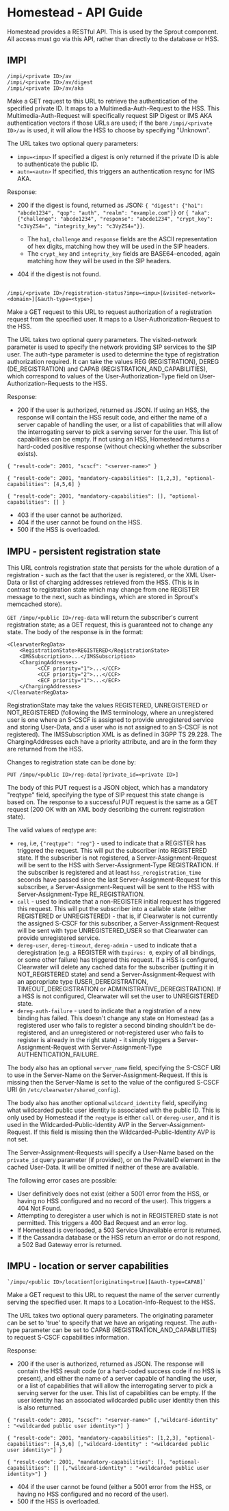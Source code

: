 # Homestead - API Guide

Homestead provides a RESTful API. This is used by the Sprout component.
All access must go via this API, rather than directly to the database or HSS.

## IMPI

    /impi/<private ID>/av
    /impi/<private ID>/av/digest
    /impi/<private ID>/av/aka

Make a GET request to this URL to retrieve the authentication of the specified private ID. It maps to a Multimedia-Auth-Request to the HSS. This Multimedia-Auth-Request will specifically request SIP Digest or IMS AKA authentication vectors if those URLs are used; if the bare `/impi/<private ID>/av` is used, it will allow the HSS to choose by specifying "Unknown".

The URL takes two optional query parameters:

* `impu=<impu>` If specified a digest is only returned if the private ID is able to authenticate the public ID.
* `autn=<autn>` If specified, this triggers an authentication resync for IMS AKA.



Response:

* 200 if the digest is found, returned as JSON: `{ "digest": {"ha1": "abcde1234", "qop": "auth", "realm": "example.com"}}` or `{ "aka": {"challenge": "abcde1234", "response": "abcde1234", "crypt_key": "c3VyZS4=", "integrity_key": "c3VyZS4="}}`.
    * The `ha1`, `challenge` and `response` fields are the ASCII representation of hex digits, matching how they will be used in the SIP headers.
    * The `crypt_key` and `integrity_key` fields are BASE64-encoded, again matching how they will be used in the SIP headers.

* 404 if the digest is not found.


##
    /impi/<private ID>/registration-status?impu=<impu>[&visited-network=<domain>][&auth-type=<type>]

Make a GET request to this URL to request authorization of a registration request from the specified user. It maps to a User-Authorization-Request to the HSS.

The URL takes two optional query parameters. The visited-network parameter is used to specify the network providing SIP services to the SIP user. The auth-type parameter is used to determine the type of registration authorization required. It can take the values REG (REGISTRATION), DEREG (DE_REGISTRATION) and CAPAB (REGISTRATION_AND_CAPABILITIES), which correspond to values of the User-Authorization-Type field on User-Authorization-Requests to the HSS.

Response:

* 200 if the user is authorized, returned as JSON. If using an HSS, the response will contain the HSS result code, and either the name of a server capable of handling the user, or a list of capabilities that will allow the interrogating server to pick a serving server for the user. This list of capabilities can be empty. If not using an HSS, Homestead returns a hard-coded positive response (without checking whether the subscriber exists).

`{ "result-code": 2001, "scscf": "<server-name>" }`

`{ "result-code": 2001, "mandatory-capabilities": [1,2,3], "optional-capabilities": [4,5,6] }`

`{ "result-code": 2001, "mandatory-capabilities": [], "optional-capabilities": [] }`
* 403 if the user cannot be authorized.
* 404 if the user cannot be found on the HSS.
* 500 if the HSS is overloaded.

## IMPU - persistent registration state

This URL controls registration state that persists for the whole duration of a registration - such as the fact that the user is registered, or the XML User-Data or list of charging addresses retrieved from the HSS. (This is in contrast to registration state which may change from one REGISTER message to the next, such as bindings, which are stored in Sprout's memcached store).

`GET /impu/<public ID>/reg-data` will return the subscriber's current registration state; as a GET request, this is guaranteed not to change any state. The body of the response is in the format:

```
<ClearwaterRegData>
    <RegistrationState>REGISTERED</RegistrationState>
    <IMSSubscription>...</IMSSubscription>
    <ChargingAddresses>
          <CCF priority="1">...</CCF>
          <CCF priority="2">...</CCF>
          <ECF priority="1">...</ECF>
    </ChargingAddresses>
</ClearwaterRegData>
```

RegistrationState may take the values REGISTERED, UNREGISTERED or NOT_REGISTERED (following the IMS terminology, where an unregistered user is one where an S-CSCF is assigned to provide unregistered service and storing User-Data, and a user who is not assigned to an S-CSCF is not registered). The IMSSubscription XML is as defined in 3GPP TS 29.228. The ChargingAddresses each have a priority attribute, and are in the form they are returned from the HSS.

Changes to registration state can be done by:

`PUT /impu/<public ID>/reg-data[?private_id=<private ID>]`

The body of this PUT request is a JSON object, which has a mandatory "reqtype" field, specifying the type of SIP request this state change is based on. The response to a successful PUT request is the same as a GET request (200 OK with an XML body describing the current registration state).

The valid values of reqtype are:

* `reg`, i.e, `{"reqtype": "reg"}` - used to indicate that a REGISTER has triggered the request. This will put the subscriber into REGISTERED state. If the subscriber is not registered, a Server-Assignment-Request will be sent to the HSS with Server-Assignment-Type REGISTRATION. If the subscriber is registered and at least `hss_reregistration_time` seconds have passed since the last Server-Assignment-Request for this subscriber, a Server-Assignment-Request will be sent to the HSS with Server-Assignment-Type RE_REGISTRATION.
* `call` - used to indicate that a non-REGISTER initial request has triggered this request. This will put the subscriber into a callable state (either REGISTERED or UNREGISTERED) - that is, if Clearwater is not currently the assigned S-CSCF for this subscriber, a Server-Assignment-Request will be sent with type UNREGISTERED_USER so that Clearwater can provide unregistered service.
* `dereg-user`, `dereg-timeout`, `dereg-admin` - used to indicate that a deregistration (e.g. a REGISTER with `Expires: 0`, expiry of all bindings, or some other failure) has triggered this request. If a HSS is configured, Clearwater will delete any cached data for the subscriber (putting it in NOT_REGISTERED state) and send a Server-Assignment-Request with an appropriate type (USER_DEREGISTRATION, TIMEOUT_DEREGISTRATION or ADMINISTRATIVE_DEREGISTRATION). If a HSS is not configured, Clearwater will set the user to UNREGISTERED state.
* `dereg-auth-failure` - used to indicate that a registration of a new binding has failed. This doesn't change any state on Homestead (as a registered user who fails to register a second binding shouldn't be de-registered, and an unregistered or not-registered user who fails to register is already in the right state) - it simply triggers a Server-Assignment-Request with Server-Assignment-Type AUTHENTICATION_FAILURE.

The body also has an optional `server_name` field, specifying the S-CSCF URI to use in the Server-Name on the Server-Assignment-Request. If this is missing then the Server-Name is set to the value of the configured S-CSCF URI (in `/etc/clearwater/shared_config`).

The body also has another optional `wildcard_identity` field, specifying what wildcarded public user identity is associated with the public ID. This is only used by Homestead if the `reqtype` is either `call` or `dereg-user`, and it is used in the Wildcarded-Public-Identity AVP in the Server-Assignment-Request. If this field is missing then the Wildcarded-Public-Identity AVP is not set.

The Server-Assignment-Requests will specify a User-Name based on the `private_id` query parameter (if provided), or on the PrivateID element in the cached User-Data. It will be omitted if neither of these are available.

The following error cases are possible:

* User definitively does not exist (either a 5001 error from the HSS, or having no HSS configured and no record of the user). This triggers a 404 Not Found.
* Attempting to deregister a user which is not in REGISTERED state is not permitted. This triggers a 400 Bad Request and an error log.
* If Homestead is overloaded, a 503 Service Unavailable error is returned.
* If the Cassandra database or the HSS return an error or do not respond, a 502 Bad Gateway error is returned.

## IMPU - location or server capabilities

    `/impu/<public ID>/location?[originating=true][&auth-type=CAPAB]`

Make a GET request to this URL to request the name of the server currently serving the specified user. It maps to a Location-Info-Request to the HSS.

The URL takes two optional query parameters. The originating parameter can be set to 'true' to specify that we have an origating request. The auth-type parameter can be set to CAPAB (REGISTRATION_AND_CAPABILITIES) to request S-CSCF capabilities information.

Response:

* 200 if the user is authorized, returned as JSON. The response will contain the HSS result code (or a hard-coded success code if no HSS is present), and either the name of a server capable of handling the user, or a list of capabilities that will allow the interrogating server to pick a serving server for the user. This list of capabilities can be empty. If the user identity has an associated wildcarded public user identity then this is also returned.

`{ "result-code": 2001, "scscf": "<server-name>" [,"wildcard-identity" : "<wildcarded public user identity>"] }`

`{ "result-code": 2001, "mandatory-capabilities": [1,2,3], "optional-capabilities": [4,5,6] [,"wildcard-identity" : "<wildcarded public user identity>"] }`

`{ "result-code": 2001, "mandatory-capabilities": [], "optional-capabilities": [] [,"wildcard-identity" : "<wildcarded public user identity>"] }`

* 404 if the user cannot be found (either a 5001 error from the HSS, or having no HSS configured and no record of the user).
* 500 if the HSS is overloaded.
